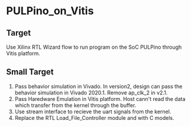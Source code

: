 # PULPino_on_Vitis
## Target
Use Xilinx RTL Wizard flow to run program on the SoC PULPino through Vitis platform.
## Small Target
1. Pass behavior simulation in Vivado.
	In version2, design can pass the behavior simulation in Vivado 2020.1.
	Remove ap_clk_2 in v2.1.
2. Pass Haredware Emulation in Vitis platform.
	Host cann't read the data which transfer from the kernel through the buffer.
3. Use stream interface to recieve the uart signals from the kernel.
4. Replace the RTL Load_File_Controller module and  with C models.


